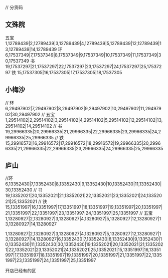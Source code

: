 // 分货码


## 文殊院
五宝
1,12789439|2,12789439|3,12789439|4,12789439|5,12789439|12,12789439|13,12789439|14,12789439
环
6,17537349|7,17537349|8,17537349|9,17537349|10,17537349|11,17537349|30,17537349
书
19,17537297|21,17537297|22,17537297|23,17537297|24,17537297|25,17537297
铁
15,17537305|16,17537305|17,17537305|18,17537305

## 小梅沙
// 环
6,29497902|7,29497902|8,29497902|9,29497902|10,29497902|11,29497902|30,29497902
// 五宝
1,29514102|2,29514102|3,29514102|4,29514102|5,29514102|12,29514102|13,29514102|14,29514102
// 书
19,29966335|20,29966335|21,29966335|22,29966335|23,29966335|24,29966335|25,29966335
// 铁
15,29916572|16,29916572|17,29916572|18,29916572|19,29966335|20,29966335|21,29966335|22,29966335|23,29966335|24,29966335|25,29966335


## 庐山
//环
6,13352430|7,13352430|8,13352430|9,13352430|10,13352430|11,13352430|30,13352430
// 书
19,13352021|20,13352021|21,13352021|22,13352021|23,13352021|24,13352021|25,13352021
// 铁
15,13351997|16,13351997|17,13351997|18,13351997|19,13351997|20,13351997|21,13351997|22,13351997|23,13351997|24,13351997|25,13351997
// 五宝
1,13280927|2,13280927|3,13280927|4,13280927|5,13280927|12,13280927|13,13280927|14,13280927

1,13280927|2,13280927|3,13280927|4,13280927|5,13280927|12,13280927|13,13280927|14,13280927|6,13352430|7,13352430|8,13352430|9,13352430|10,13352430|11,13352430|30,13352430|19,13352021|20,13352021|21,13352021|22,13352021|23,13352021|24,13352021|25,13352021|15,13351997|16,13351997|17,13351997|18,13351997|19,13351997|20,13351997|21,13351997|22,13351997|23,13351997|24,13351997|25,13351997


开店已经有的区